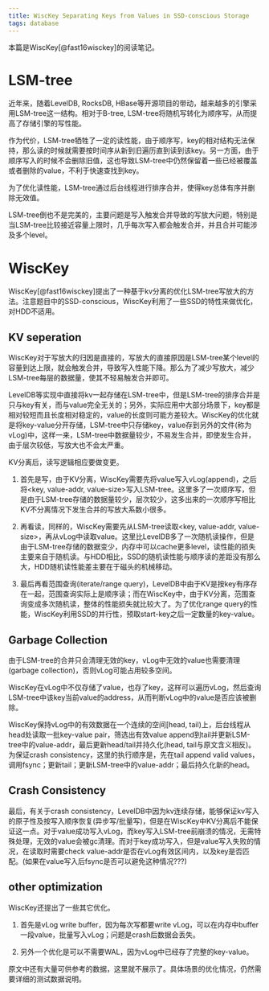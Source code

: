 ```yaml
---
title: WiscKey Separating Keys from Values in SSD-conscious Storage
tags: database
---
```


本篇是WiscKey[@fast16wisckey]的阅读笔记。

# LSM-tree

近年来，随着LevelDB, RocksDB, HBase等开源项目的带动，越来越多的引擎采用LSM-tree这一结构。相对于B-tree, LSM-tree将随机写转化为顺序写，从而提高了存储引擎的写性能。

作为代价，LSM-tree牺牲了一定的读性能，由于顺序写，key的相对结构无法保持，那么读的时候就需要按时间序从新到旧遍历直到读到该key。另一方面，由于顺序写入的时候不会删除旧值，这也导致LSM-tree中仍然保留着一些已经被覆盖或者删除的value，不利于快速查找到key。

为了优化读性能，LSM-tree通过后台线程进行排序合并，使得key总体有序并删除无效值。

LSM-tree倒也不是完美的，主要问题是写入触发合并导致的写放大问题，特别是当LSM-tree比较接近容量上限时，几乎每次写入都会触发合并，并且合并可能涉及多个level。

# WiscKey

WiscKey[@fast16wisckey]提出了一种基于kv分离的优化LSM-tree写放大的方法。注意题目中的SSD-conscious，WiscKey利用了一些SSD的特性来做优化，对HDD不适用。

## KV seperation

WiscKey对于写放大的归因是直接的，写放大的直接原因是LSM-tree某个level的容量到达上限，就会触发合并，导致写入性能下降。那么为了减少写放大，减少LSM-tree每层的数据量，使其不轻易触发合并即可。

LevelDB等实现中直接将kv一起存储在LSM-tree中，但是LSM-tree的排序合并是只与key有关，而与value完全无关的；另外，实际应用中大部分场景下，key都是相对较短而且长度相对稳定的，value的长度则可能方差较大。WiscKey的优化就是将key-value分开存储，LSM-tree中只存储key，value存到另外的文件(称为vLog)中，这样一来，LSM-tree中数据量较少，不易发生合并，即使发生合并，由于层次较低，写放大也不会太严重。

KV分离后，读写逻辑相应要做变更。

1. 首先是写，由于KV分离，WiscKey需要先将value写入vLog(append)，之后将\<key, value-addr, value-size\>写入LSM-tree。这里多了一次顺序写，但是由于LSM-tree存储的数据量较少，层次较少，这多出来的一次顺序写相比KV不分离情况下发生合并的写放大系数小很多。

2. 再看读，同样的，WiscKey需要先从LSM-tree读取\<key, value-addr, value-size\>，再从vLog中读取value。这里比LevelDB多了一次随机读操作，但是由于LSM-tree存储的数据变少，内存中可以cache更多level，读性能的损失主要来自于随机读。与HDD相比，SSD的随机读性能与顺序读的差距没有那么大，HDD随机读性能差主要在于磁头的机械移动。

3. 最后再看范围查询(iterate/range query)，LevelDB中由于KV是按key有序存在一起，范围查询实际上是顺序读；而在WiscKey中，由于KV分离，范围查询变成多次随机读，整体的性能损失就比较大了。为了优化range query的性能，WiscKey利用SSD的并行性，预取start-key之后一定数量的key-value。

## Garbage Collection 

由于LSM-tree的合并只会清理无效的key，vLog中无效的value也需要清理(garbage collection)，否则vLog可能占用较多空间。

WiscKey在vLog中不仅存储了value，也存了key，这样可以遍历vLog，然后查询LSM-tree中该key当前value的address，从而判断vLog中的value是否应该被删除。

WiscKey保持vLog中的有效数据在一个连续的空间[head, tail)上，后台线程从head处读取一批key-value pair，筛选出有效value append到tail并更新LSM-tree中的value-addr，最后更新head/tail并持久化(head, tail与原文含义相反)。为保证crash consistency，这里的执行顺序是，先在tail append valid values，调用fsync；更新tail；更新LSM-tree中的value-addr；最后持久化新的head。

## Crash Consistency

最后，有关于crash consistency，LevelDB中因为kv连续存储，能够保证kv写入的原子性及按写入顺序恢复(异步写/批量写)，但是在WiscKey中KV分离后不能保证这一点。对于value成功写入vLog，而key写入LSM-tree前崩溃的情况，无需特殊处理，无效的value会被gc清理。而对于key成功写入，但是value写入失败的情况，在读取时需要check value-addr是否在vLog有效区间内，以及key是否匹配。(如果在value写入后fsync是否可以避免这种情况???)

## other optimization

WiscKey还提出了一些其它优化。

1. 首先是vLog write buffer，因为每次写都要write vLog，可以在内存中buffer一段value，批量写入vLog；问题是crash后数据会丢失。

2. 另外一个优化是可以不需要WAL，因为vLog中已经存了完整的key-value。

原文中还有大量可供参考的数据，这里就不展示了。具体场景的优化情况，仍然需要详细的测试数据说明。
